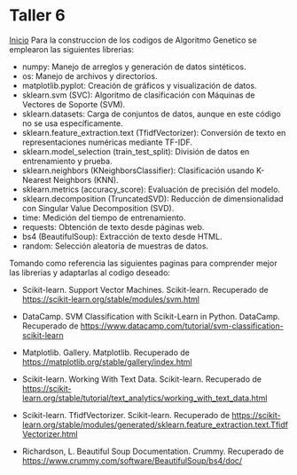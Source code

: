 # Taller 6
[Inicio](/README.md)
Para la construccion de los codigos de Algoritmo Genetico se emplearon las siguientes librerias:

- numpy: Manejo de arreglos y generación de datos sintéticos.
- os: Manejo de archivos y directorios.
- matplotlib.pyplot: Creación de gráficos y visualización de datos.
- sklearn.svm (SVC): Algoritmo de clasificación con Máquinas de Vectores de Soporte (SVM).
- sklearn.datasets: Carga de conjuntos de datos, aunque en este código no se usa específicamente.
- sklearn.feature_extraction.text (TfidfVectorizer): Conversión de texto en representaciones numéricas mediante TF-IDF.
- sklearn.model_selection (train_test_split): División de datos en entrenamiento y prueba.
- sklearn.neighbors (KNeighborsClassifier): Clasificación usando K-Nearest Neighbors (KNN).
- sklearn.metrics (accuracy_score): Evaluación de precisión del modelo.
- sklearn.decomposition (TruncatedSVD): Reducción de dimensionalidad con Singular Value Decomposition (SVD).
- time: Medición del tiempo de entrenamiento.
- requests: Obtención de texto desde páginas web.
- bs4 (BeautifulSoup): Extracción de texto desde HTML.
- random: Selección aleatoria de muestras de datos.

Tomando como referencia las siguientes paginas para comprender mejor las librerias y adaptarlas al codigo deseado: 

- Scikit-learn. Support Vector Machines. Scikit-learn. Recuperado de https://scikit-learn.org/stable/modules/svm.html

- DataCamp. SVM Classification with Scikit-Learn in Python. DataCamp. Recuperado de https://www.datacamp.com/tutorial/svm-classification-scikit-learn

- Matplotlib. Gallery. Matplotlib. Recuperado de https://matplotlib.org/stable/gallery/index.html

- Scikit-learn. Working With Text Data. Scikit-learn. Recuperado de https://scikit-learn.org/stable/tutorial/text_analytics/working_with_text_data.html

- Scikit-learn. TfidfVectorizer. Scikit-learn. Recuperado de https://scikit-learn.org/stable/modules/generated/sklearn.feature_extraction.text.TfidfVectorizer.html

- Richardson, L. Beautiful Soup Documentation. Crummy. Recuperado de https://www.crummy.com/software/BeautifulSoup/bs4/doc/